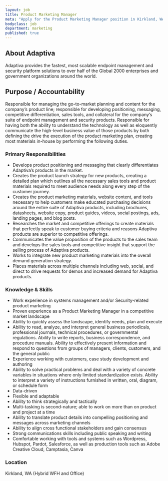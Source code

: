 ```yaml
---
layout: job
title: Product Marketing Manager
meta: "Apply for the Product Marketing Manager position in Kirkland, WA"
bodyclass: job
department: marketing
published: true
---
```


## About Adaptiva
Adaptiva provides the fastest, most scalable endpoint management and security platform solutions to over half of the Global 2000 enterprises and government organizations around the world.

## Purpose / Accountability
Responsible for managing the go-to-market planning and content for the company’s product line; responsible for developing positioning, messaging, competitive differentiation, sales tools, and collateral for the company’s suite of endpoint management and security products. Responsible for having both the ability to understand the technology as well as eloquently communicate the high-level business value of those products by both defining the drive the execution of the product marketing plan, creating most materials in-house by performing the following duties.

### Primary Responsibilities
* Develops product positioning and messaging that clearly differentiates Adaptiva’s products in the market.
* Creates the product launch strategy for new products, creating a detailed plan which outlines all the necessary sales tools and product materials required to meet audience needs along every step of the customer journey.
* Creates the product marketing materials, website content, and tools necessary to help customers make educated purchasing decisions around the entire suite of Adaptiva products, including brochures, datasheets, website copy, product guides, videos, social postings, ads, landing pages, and blog posts.
* Researches the market and competitive offerings to create materials that perfectly speak to customer buying criteria and reasons Adaptiva products are superior to competitive offerings.
* Communicates the value proposition of the products to the sales team and develops the sales tools and competitive insight that support the selling process of Adaptiva products.
* Works to integrate new product marketing materials into the overall demand generation strategy. 
* Places materials across multiple channels including web, social, and direct to drive requests for demos and increased demand for Adaptiva products.

### Knowledge & Skills
* Work experience in systems management and/or Security-related product marketing
* Proven experience as a Product Marketing Manager in a competitive market landscape
* Ability to quickly assess the landscape, identify needs, plan and execute 
* Ability to read, analyze, and interpret general business periodicals, professional journals, technical procedures, or governmental regulations. Ability to write reports, business correspondence, and procedure manuals. Ability to effectively present information and respond to questions from groups of managers, clients, customers, and the general public
* Experience working with customers, case study development and authoring
* Ability to solve practical problems and deal with a variety of concrete variables in situations where only limited standardization exists. Ability to interpret a variety of instructions furnished in written, oral, diagram, or schedule form
* Data-driven
* Flexible and adaptable
* Ability to think strategically and tactically
* Multi-tasking is second-nature; able to work on more than on product and project at a time
* Ability to translate product details into compelling positioning and messages across marketing channels
* Ability to align cross functional stakeholders and gain consensus 
* Strong communications skills including public speaking and writing
* Comfortable working with tools and systems such as Wordpress, Hubspot, Pardot, Salesforce, as well as production tools such as Adobe Creative Cloud, Camptasia, Canva 

### Location
Kirkland,  WA (Hybrid WFH and Office)